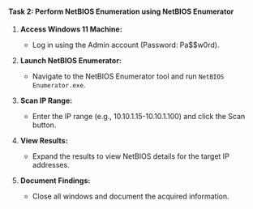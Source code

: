 #### Task 2: Perform NetBIOS Enumeration using NetBIOS Enumerator

1. **Access Windows 11 Machine:**
   - Log in using the Admin account (Password: Pa$$w0rd).

2. **Launch NetBIOS Enumerator:**
   - Navigate to the NetBIOS Enumerator tool and run `NetBIOS Enumerator.exe`.

3. **Scan IP Range:**
   - Enter the IP range (e.g., 10.10.1.15-10.10.1.100) and click the Scan button.

4. **View Results:**
   - Expand the results to view NetBIOS details for the target IP addresses.

5. **Document Findings:**
   - Close all windows and document the acquired information.

